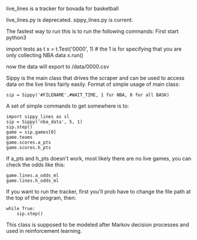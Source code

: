 live_lines is a tracker for bovada for basketball

live_lines.py is deprecated.
sippy_lines.py is current.

The fastest way to run this is to run the following commands:
First start python3

import tests as t
x = t.Test('0000', 1)  # the 1 is for specifying that you are only collecting NBA data
x.run()

now the data will export to /data/0000.csv



Sippy is the main class that drives the scraper and can be used to access data on the live lines fairly easily. 
Format of simple usage of main class:

    sip = Sippy('#FILENAME',#WAIT_TIME, 1 for NBA, 0 for all BASK)

A set of simple commands to get somewhere is to:

    import sippy_lines as sl
    sip = Sippy('nba_data', 5, 1)
    sip.step()
    game = sip.games[0]
    game.teams
    game.scores.a_pts
    game.scores.h_pts

If a_pts and h_pts doesn't work, most likely there are no live games, you can check the odds like this:
    
    game.lines.a_odds_ml
    game.lines.h_odds_ml


If you want to run the tracker, first you'll prob have to change the file path at the top of the program, then:
    
    while True:
        sip.step()
   
This class is supposed to be modeled after Markov decision processes and used in reinforcement learning.
    